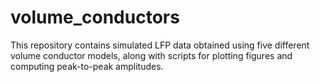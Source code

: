 # volume_conductors

This repository contains simulated LFP data obtained using five different volume conductor models, along with scripts for plotting figures and computing peak-to-peak amplitudes.
